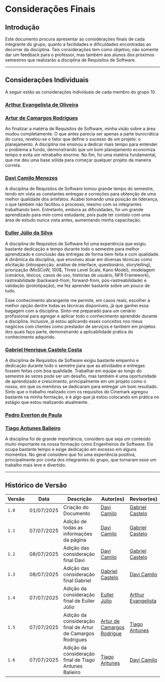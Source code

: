 # Considerações Finais

## Introdução

Este documento procura apresentar as considerações finais de cada integrante do grupo, quanto a facilidades e dificuldades encontradas ao decorrer da disciplina. Tais considerações tem como objetivo, não somente dar um feedback para o professor, mas também aos alunos dos próximos semestres que realizarão a disciplina de Requisitos de Software.

***

## Considerações Individuais

A seguir estão as considerações individuais de cada membro do grupo 10.

### [Arthur Evangelista de Oliveira](https://github.com/arthurevg)

### [Artur de Camargos Rodrigues](https://github.com/ArturDCR)

Ao finalizar a matéria de Requisitos de Software, minha visão sobre a área mudou completamente. O que antes parecia ser apenas a parte burocrática do curso, revelou-se o fator que define o sucesso de um projeto: o planejamento. A disciplina me ensinou a dedicar mais tempo para entender o problema a fundo, demonstrando que um bom planejamento economiza tempo e evita um retrabalho enorme. No fim, foi uma matéria fundamental, que me deu uma base sólida para começar qualquer projeto da maneira correta.

### [Davi Camilo Menezes](https://github.com/Davicamilo23)

A disciplina de Requisitos de Software tomou grande tempo do semestre, tendo em vista as constantes entregas e correções para obtenção de uma melhor qualidade dos artefatos. Acabei tomando uma posição de liderança, o que também não facilitou o processo, mesmo com os integrantes trabalhando bem. Entretanto, embora as dificuldades, foi um grande aprendizado para mim como estudante, pois pude ter contato com uma área de estudo nunca vista antes, aumentando minha capacitação.

### [Euller Júlio da Silva](https://github.com/Potatoyz908)

A disciplina de Requisitos de Software foi uma experiência que exigiu bastante dedicação e tempo durante todo o semestre para melhor aprendizado e conclusão das entregas de forma bem feita e com qualidade. A dinâmica da disciplina, que envolveu atuar em diversas técnicas como elicitação (introspecção, análise de interface, questionário, storytelling), priorização (MoSCoW, 100$, Three Level Scale, Kano Model), modelagem (cenários, léxicos, casos de uso, histórias de usuário, NFR Framework), rastreabilidade (backward-from, forward-from, pós-rastreabilidade) e validação (prototipação), me fez aprender bastante sobre um pouco de tudo. 

Esse conhecimento abrangente me permite, em casos reais, escolher a melhor opção dentre todas as técnicas disponíveis, já que ganhei essa bagagem com a disciplina. Sinto-me preparado para um cenário profissional para agregar e aplicar todo o conhecimento aprendido durante a disciplina. Inclusive, já estou aplicando esses conceitos nos meus negócios com clientes como prestador de serviços e também em projetos dos quais faço parte, demonstrando a aplicabilidade prática do conhecimento adquirido.

### [Gabriel Henrique Castelo Costa](https://github.com/GabrielCastelo-31)

A disciplina de Requisitos de Software exigiu bastante empenho e dedicação durante todo o semetre para que as atividades e entregas fossem feitas com boa qualidade. Trabalhar em equipe ao longo do semestre às vezes pode ser um desafio, mas também é uma oportunidade de aprendizado e crescimento, principalmente em um projeto como o nosso, em que os membros se dedicaram para entregar um bom resultado. Sinto que o trabalho realizado com os requisitos do Cinemark agregou bastante na minha formação, e é algo que já estou colocando em prática no estágio que estou realizando atualmente.

### [Pedro Everton de Paula](https://github.com/pedroeverton217)

### [Tiago Antunes Balieiro](https://github.com/tiagobalieiro)

A disciplina foi de grande importância, considero que seja um conteúdo muito importante na nossa formação como Engenheiros de Software. Ela ocupa bastante tempo e exige dedicação em excesso em alguns momentos. No geral considero que foi uma experiência positiva, principalmente por conta dos integrantes do grupo, que tornaram esse um trabalho mais leve e divertido.

***

## Histórico de Versão

| Versão | Data          | Descrição                          | Autor(es)     |  Revisor(es)  |
| ------ | ------------- | ---------------------------------- | ------------- | ------------- |
| `1.0`  |  01/07/2025 |  Criação do Documento | [Davi Camilo](https://github.com/Davicamilo23)  | [Gabriel Castelo](https://github.com/GabrielCastelo-31) |
| `1.1`  |  07/07/2025 |  Adição de todas as informações da página | [Davi Camilo](https://github.com/Davicamilo23)  | [Gabriel Castelo](https://github.com/GabrielCastelo-31) |
| `1.2`  |  08/07/2025 |  Adição das consideração final Davi | [Davi Camilo](https://github.com/Davicamilo23)  | [Gabriel Castelo](https://github.com/GabrielCastelo-31) |
| `1.3`  |  08/07/2025 |  Adição das consideração final Gabriel | [Gabriel Castelo](https://github.com/GabrielCastelo-31) | [Davi Camilo](https://github.com/Davicamilo23) |
| `1.4`  |  07/07/2025 |  Adição da consideração final de Euller Júlio | [Euller Júlio](https://github.com/Potatoyz908) | [Arthur Evangelista](https://github.com/arthurevg) |
| `1.5`  |  07/07/2025 |  Adição da consideração final de Artur de Camargos Rodrigues | [Artur de Camargos Rodrigue](https://github.com/arturdcr) | [Tiago Antunes](https://github.com/tiagobalieiro) |
| `1.6`  |  07/07/2025 |  Adição da consideração final de Tiago Antunes Balieiro | [Tiago Antunes](https://github.com/tiagobalieiro) | [Davi Camilo](https://github.com/Davicamilo23) |
